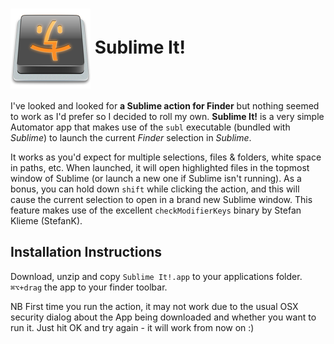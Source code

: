 <h1><img src="sublime-it.png?raw=true" style="display:inline;vertical-align:middle"> Sublime It!</h1>

I've looked and looked for **a Sublime action for Finder** but nothing seemed to work as I'd prefer so I decided to roll my own. **Sublime It!** is a very simple Automator app that makes use of the `subl` executable (bundled with *Sublime*) to launch the current *Finder* selection in *Sublime*.

It works as you'd expect for multiple selections, files & folders, white space in paths, etc. When launched, it will open highlighted files in the topmost window of Sublime (or launch a new one if Sublime isn't running). As a bonus, you can hold down `shift` while clicking the action, and this will cause the current selection to open in a brand new Sublime window. This feature makes use of the excellent `checkModifierKeys` binary by Stefan Klieme (StefanK).

## Installation Instructions

Download, unzip and copy `Sublime It!.app` to your applications folder. `⌘⌥+drag` the app to your finder toolbar.

NB First time you run the action, it may not work due to the usual OSX security dialog about the App being downloaded and whether you want to run it. Just hit OK and try again - it will work from now on :)
